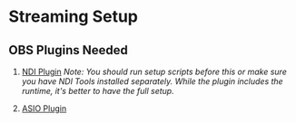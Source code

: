 # Streaming Setup

## OBS Plugins Needed

1. [NDI Plugin](https://github.com/Palakis/obs-ndi/releases)
   _Note: You should run setup scripts before this or make sure you have NDI Tools installed separately. While the plugin includes the runtime, it's better to have the full setup._

2. [ASIO Plugin](https://github.com/Andersama/obs-asio)
